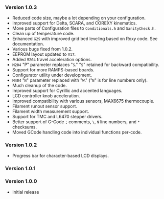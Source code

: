 ### Version 1.0.3
* Reduced code size, maybe a lot depending on your configuration.
* Improved support for Delta, SCARA, and COREXY kinematics.
* Move parts of Configuration files to `Conditionals.h` and `SanityCheck.h`.
* Clean up of temperature code.
* Enhanced `G29` with improved grid bed leveling based on Roxy code. See documentation.
* Various bugs fixed from 1.0.2.
* EEPROM layout updated to `V17`.
* Added `M204` travel acceleration options.
* `M204` "P" parameter replaces "`S`." "`S`" retained for backward compatibility.
* Support for more RAMPS-based boards.
* Configurator utility under development.
* `M404` "`N`" parameter replaced with "`W`." ("`N`" is for line numbers only).
* Much cleanup of the code.
* Improved support for Cyrillic and accented languages.
* LCD controller knob acceleration.
* Improved compatibility with various sensors, MAX6675 thermocouple.
* Filament runout sensor support.
* Filament width measurement support.
* Support for TMC and L6470 stepper drivers.
* Better support of G-Code `;` comments, `\`, `N` line numbers, and `*` checksums.
* Moved GCode handling code into individual functions per-code.

### Version 1.0.2
* Progress bar for character-based LCD displays.

### Version 1.0.1

### Version 1.0.0
* Initial release
